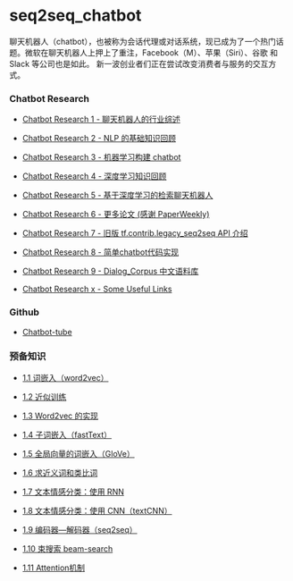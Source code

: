 # seq2seq_chatbot

聊天机器人（chatbot），也被称为会话代理或对话系统，现已成为了一个热门话题。微软在聊天机器人上押上了重注，Facebook（M）、苹果（Siri）、谷歌 和 Slack 等公司也是如此。 新一波创业者们正在尝试改变消费者与服务的交互方式。

### Chatbot Research

- [Chatbot Research 1 - 聊天机器人的行业综述][bot1]

- [Chatbot Research 2 - NLP 的基础知识回顾][bot2]

- [Chatbot Research 3 - 机器学习构建 chatbot][bot3]

- [Chatbot Research 4 - 深度学习知识回顾][bot4]

- [Chatbot Research 5 - 基于深度学习的检索聊天机器人][bot5]

- [Chatbot Research 6 - 更多论文 (感谢 PaperWeekly)][bot6]

- [Chatbot Research 7 - 旧版 tf.contrib.legacy_seq2seq API 介绍][0]

- [Chatbot Research 8 - 简单chatbot代码实现][0]

- [Chatbot Research 9 - Dialog_Corpus 中文语料库][bot9]

- [Chatbot Research x - Some Useful Links][bot5_1]

[bot1]: http://www.iequa.com/2019/08/11/chatbot-research1/
[bot2]: http://www.iequa.com/2019/08/12/chatbot-research2/
[bot3]: http://www.iequa.com/2019/08/13/chatbot-research3/
[bot4]: http://www.iequa.com/2019/08/14/chatbot-research4/
[bot5]: http://www.iequa.com/2019/08/15/chatbot-research5/
[bot6]: http://www.iequa.com/2019/08/16/chatbot-research6/
[bot9]: http://www.iequa.com/2019/08/19/chatbot-research9/

[bot5_1]: http://www.iequa.com/2019/08/15/chatbot-research5_1/

### Github

- [Chatbot-tube](https://github.com/chatbot-tube)

### 预备知识

- [1.1 词嵌入（word2vec）][0]

- [1.2 近似训练][0]

- [1.3 Word2vec 的实现][0]

- [1.4 子词嵌入（fastText）][0]

- [1.5 全局向量的词嵌入（GloVe）][0]

- [1.6 求近义词和类比词][0]

- [1.7 文本情感分类：使用 RNN][0]

- [1.8 文本情感分类：使用 CNN（textCNN）][0]

- [1.9 编码器—解码器（seq2seq）][0]

- [1.10 束搜索 beam-search][0]

- [1.11 Attention机制][0]


[0]: https://github.com/blair101/seq2seq_chatbot/
